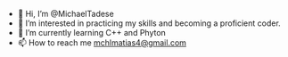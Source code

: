 - 👋 Hi, I’m @MichaelTadese
- 👀 I’m interested in practicing my skills and becoming a proficient coder.
- 🌱 I’m currently learning C++ and Phyton
- 📫 How to reach me mchlmatias4@gmail.com

<!---
MichaelTadese/MichaelTadese is a ✨ special ✨ repository because its `README.md` (this file) appears on your GitHub profile.
You can click the Preview link to take a look at your changes.
--->
